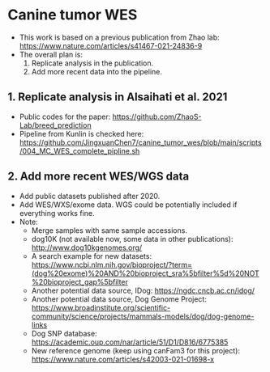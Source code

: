# Canine tumor WES
- This work is based on a previous publication from Zhao lab: https://www.nature.com/articles/s41467-021-24836-9
- The overall plan is:
  1. Replicate analysis in the publication.
  2. Add more recent data into the pipeline.
## 1. Replicate analysis in Alsaihati et al. 2021
- Public codes for the paper: https://github.com/ZhaoS-Lab/breed_prediction
- Pipeline from Kunlin is checked here: https://github.com/JingxuanChen7/canine_tumor_wes/blob/main/scripts/004_MC_WES_complete_pipline.sh
## 2. Add more recent WES/WGS data
- Add public datasets published after 2020.
- Add WES/WXS/exome data. WGS could be potentially included if everything works fine.
- Note:
  - Merge samples with same sample accessions.
  - dog10K (not available now, some data in other publications): http://www.dog10kgenomes.org/
  - A search example for new datasets: https://www.ncbi.nlm.nih.gov/bioproject/?term=(dog%20exome)%20AND%20bioproject_sra%5bfilter%5d%20NOT%20bioproject_gap%5bfilter
  - Another potential data source, IDog: https://ngdc.cncb.ac.cn/idog/
  - Another potential data source, Dog Genome Project: https://www.broadinstitute.org/scientific-community/science/projects/mammals-models/dog/dog-genome-links
  - Dog SNP database: https://academic.oup.com/nar/article/51/D1/D816/6775385
  - New reference genome (keep using canFam3 for this project): https://www.nature.com/articles/s42003-021-01698-x
